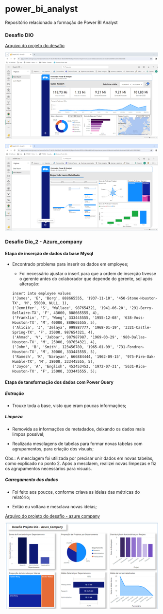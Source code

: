 # power_bi_analyst

Repositório relacionado a formação de Power BI Analyst


### Desafio DIO

[Arquivo do projeto do desafio](./desafio_dio/Desafio_DIO.pbix)


![primeira página do relatório](./desafio_dio/desafio_dio_page1.png "Primeira página do relatório no Power BI Serviços")

![segunda página do relatório](./desafio_dio/desafio_dio_page2.png "Segunda página do relatório no Power BI Serviços")


### Desafio Dio_2 - Azure_company

#### Etapa de inserção de dados da base Mysql
- Encontrado problema para inserir os dados em employee;

    - Foi necessário ajustar o insert para que a ordem de inserção tivesse o gerente antes do colaborador que depende do gerente, sql após alteração:
    ```
    insert into employee values 
    ('James', 'E', 'Borg', 888665555, '1937-11-10', '450-Stone-Houston-TX', 'M', 55000, NULL, 1),
    ('Jennifer', 'S', 'Wallace', 987654321, '1941-06-20', '291-Berry-Bellaire-TX', 'F', 43000, 888665555, 4),
    ('Franklin', 'T', 'Wong', 333445555, '1955-12-08', '638-Voss-Houston-TX', 'M', 40000, 888665555, 5),
    ('Alicia', 'J', 'Zelaya', 999887777, '1968-01-19', '3321-Castle-Spring-TX', 'F', 25000, 987654321, 4),
    ('Ahmad', 'V', 'Jabbar', 987987987, '1969-03-29', '980-Dallas-Houston-TX', 'M', 25000, 987654321, 4),
    ('John', 'B', 'Smith', 123456789, '1965-01-09', '731-Fondren-Houston-TX', 'M', 30000, 333445555, 5),
    ('Ramesh', 'K', 'Narayan', 666884444, '1962-09-15', '975-Fire-Oak-Humble-TX', 'M', 38000, 333445555, 5),
    ('Joyce', 'A', 'English', 453453453, '1972-07-31', '5631-Rice-Houston-TX', 'F', 25000, 333445555, 5);
    ```


#### Etapa de tansformação dos dados com Power Query

##### Extração
- Trouxe toda a base, visto que eram poucas informações;

##### Limpeza
- Removida as informações de metadados, deixando os dados mais limpos possível;

- Realizada mesclagens de tabelas para formar novas tabelas com agrupamentos, para criação dos visuais;

Obs.: A mesclagem foi utilizada por precisar unir dados em novas tabelas, como explicado no ponto 2. Após a mesclaem, realizei novas limpezas e fiz os agrupamentos necessários para visuais.

##### Carregamento dos dados
- Foi feito aos poucos, conforme criava as ideias das métricas do relatório;

- Então eu voltava e mesclava novas ideias;

[Arquivo do projeto do desafio - azure company](./desafio_dio/azure_company/Desafio_Dio_Azure_Company.pbixDesafio_DIO.pbix)


![Relatório](./desafio_dio/azure_company/relatorio.png "Página do relatório no Power BI Desktop")